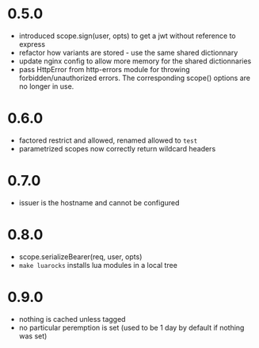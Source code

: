 0.5.0
=====

- introduced scope.sign(user, opts) to get a jwt without reference to express
- refactor how variants are stored - use the same shared dictionnary
- update nginx config to allow more memory for the shared dictionnaries
- pass HttpError from http-errors module for throwing forbidden/unauthorized errors.
  The corresponding scope() options are no longer in use.

0.6.0
=====

- factored restrict and allowed, renamed allowed to `test`
- parametrized scopes now correctly return wildcard headers

0.7.0
=====

- issuer is the hostname and cannot be configured

0.8.0
=====

- scope.serializeBearer(req, user, opts)
- `make luarocks` installs lua modules in a local tree

0.9.0
=====

- nothing is cached unless tagged
- no particular peremption is set (used to be 1 day by default if nothing was set)

